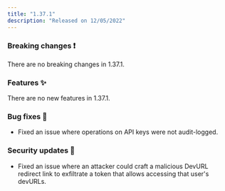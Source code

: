 ```yaml
---
title: "1.37.1"
description: "Released on 12/05/2022"
---
```


### Breaking changes ❗

There are no breaking changes in 1.37.1.

### Features ✨

There are no new features in 1.37.1.

### Bug fixes 🐛

- Fixed an issue where operations on API keys were not audit-logged.

### Security updates 🔐

- Fixed an issue where an attacker could craft a malicious DevURL redirect link
  to exfiltrate a token that allows accessing that user's devURLs.

